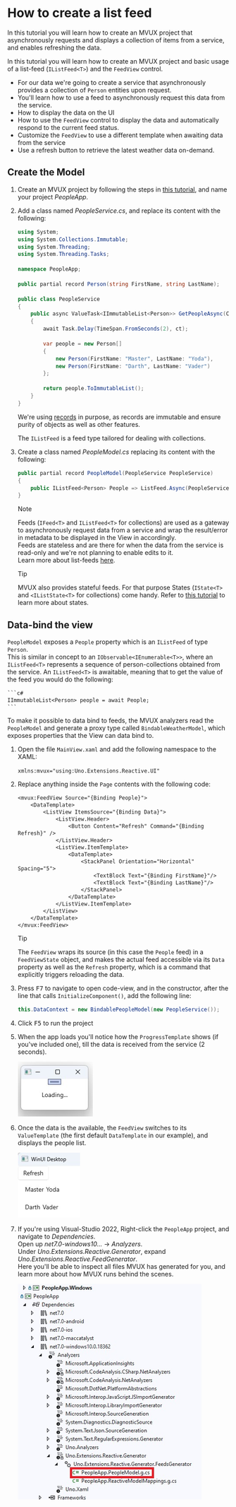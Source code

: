﻿---
uid: Overview.Reactive.HowTos.ListFeed
---

# How to create a list feed

In this tutorial you will learn how to create an MVUX project that asynchronously requests
and displays a collection of items from a service, and enables refreshing the data.

In this tutorial you will learn how to create an MVUX project and basic usage
of a list-feed (`IListFeed<T>`) and the `FeedView` control.

 - For our data we're going to create a service that asynchronously provides
 a collection of `Person` entities upon request.  
 - You'll learn how to use a feed to asynchronously request this data from the service.
 - How to display the data on the UI
 - How to use the `FeedView` control to display the data and automatically respond to the current feed status.
 - Customize the `FeedView` to use a different template when awaiting data from the service
 - Use a refresh button to retrieve the latest weather data on-demand.

## Create the Model

1. Create an MVUX project by following the steps in
[this tutorial](xref:Overview.Reactive.HowTos.CreateMvuxProject), and name your project *PeopleApp*.

1. Add a class named *PeopleService.cs*, and replace its content with the following:

    ```c#
    using System;
    using System.Collections.Immutable;
    using System.Threading;
    using System.Threading.Tasks;

    namespace PeopleApp;

    public partial record Person(string FirstName, string LastName);  

    public class PeopleService
    {
        public async ValueTask<IImmutableList<Person>> GetPeopleAsync(CancellationToken ct)
        {
            await Task.Delay(TimeSpan.FromSeconds(2), ct);

            var people = new Person[]
            {
                new Person(FirstName: "Master", LastName: "Yoda"),
                new Person(FirstName: "Darth", LastName: "Vader")
            };

            return people.ToImmutableList();
        }
    }
    ```

    We're using [records](https://learn.microsoft.com/en-us/dotnet/csharp/language-reference/builtin-types/record) in purpose,
    as records are immutable and ensure purity of objects as well as other features.

    The `IListFeed` is a feed type tailored for dealing with collections.

1. Create a class named *PeopleModel.cs* replacing its content with the following:

    ```c#
    public partial record PeopleModel(PeopleService PeopleService)
    {   
        public IListFeed<Person> People => ListFeed.Async(PeopleService.GetPeopleAsync);
    }
    ```

    > [!NOTE]
    >
    > Feeds (`IFeed<T>` and `IListFeed<T>` for collections) are used as a gateway
    to asynchronously request data from a service and wrap the result/error in metadata
    to be displayed in the View in accordingly.  
    > Feeds are stateless
    and are there for when the data from the service is read-only and we're not planning to enable edits to it.  
    > Learn more about list-feeds [here](xref:Overview.Reactive.HowTos.ListFeed).

    > [!TIP]
    > MVUX also provides stateful feeds. For that purpose States (`IState<T>` and `<IListState<T>` for collections) come handy.
    > Refer to [this tutorial](xref:Overview.Reactive.HowTos.SingleValueState) to learn more about states.

## Data-bind the view

`PeopleModel` exposes a `People` property which is an `IListFeed` of type `Person`.  
This is similar in concept to an `IObservable<IEnumerable<T>>`, where an `IListFeed<T>`
represents a sequence of person-collections obtained from the service.
An `IListFeed<T>` is awaitable, meaning that to get the value of the feed you would do the following:  

    ```c#
    IImmutableList<Person> people = await People;
    ```  

To make it possible to data bind to feeds, the MVUX analyzers read the `PeopleModel`
and generate a proxy type called `BindableWeatherModel`,
which exposes properties that the View can data bind to.
                                            
1. Open the file `MainView.xaml` and add the following namespace to the XAML:

    `xmlns:mvux="using:Uno.Extensions.Reactive.UI"`

1. Replace anything inside the `Page` contents with the following code:

    ```xaml
    <mvux:FeedView Source="{Binding People}">
        <DataTemplate>
            <ListView ItemsSource="{Binding Data}">
                <ListView.Header>
                    <Button Content="Refresh" Command="{Binding Refresh}" />
                </ListView.Header>
                <ListView.ItemTemplate>
                    <DataTemplate>
                        <StackPanel Orientation="Horizontal" Spacing="5">
                            <TextBlock Text="{Binding FirstName}"/>
                            <TextBlock Text="{Binding LastName}"/>
                        </StackPanel>
                    </DataTemplate>
                </ListView.ItemTemplate>
            </ListView>
        </DataTemplate>
    </mvux:FeedView>
    ```

    > [!TIP]
    > The `FeedView` wraps its source (in this case the `People` feed) in a `FeedViewState` object,
    > and makes the actual feed accessible via its `Data` property as well as the
    > `Refresh` property, which is a command that explicitly triggers reloading the data.

1. Press <kbd>F7</kbd> to navigate to open code-view, and in the constructor,
after the line that calls `InitializeComponent()`, add the following line:

    ```c#
    this.DataContext = new BindablePeopleModel(new PeopleService());
    ```

1. Click <kbd>F5</kbd> to run the project

1. When the app loads you'll notice how the `ProgressTemplate` shows (if you've included one),
till the data is received from the service (2 seconds).

    ![](Assets/SimpleFeed-3.jpg)

1. Once the data is the available, the `FeedView` switches to its `ValueTemplate`
(the first default `DataTemplate` in our example),
and displays the people list.

    ![](Assets/ListFeed-1.jpg)

1. If you're using Visual-Studio 2022, Right-click the `PeopleApp` project, and navigate to _Dependencies_.  
Open up _net7.0-windows10..._ → _Analyzers_.  
Under _Uno.Extensions.Reactive.Generator_, expand _Uno.Extensions.Reactive.FeedGenerator_.  
Here you'll be able to inspect all files MVUX has generated for you, and learn more about how MVUX runs behind the scenes.

    ![](Assets/InspectGeneratedCode.jpg)

<!-- TODO link to page "Advanced: behind the scenes of MVUX or move to there entirely -->

